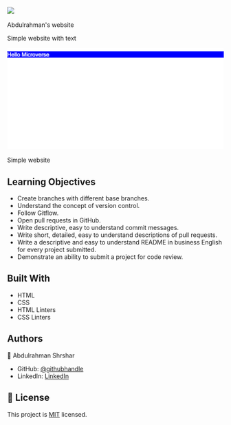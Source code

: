 ![](https://img.shields.io/badge/Microverse-blueviolet)

Abdulrahman's website

Simple website with text

![screenshot](./screenshot.png)

Simple website

## Learning Objectives

- Create branches with different base branches.
- Understand the concept of version control.
- Follow Gitflow.
- Open pull requests in GitHub.
- Write descriptive, easy to understand commit messages.
- Write short, detailed, easy to understand descriptions of pull requests.
- Write a descriptive and easy to understand README in business English for every project submitted.
- Demonstrate an ability to submit a project for code review.

## Built With

- HTML
- CSS
- HTML Linters
- CSS Linters

## Authors

👤 Abdulrahman Shrshar

- GitHub: [@githubhandle](https://github.com/abdulrahmanshr75)
- LinkedIn: [LinkedIn](https://www.linkedin.com/in/abdulrahman-shrshar-721144161/)

## 📝 License

This project is [MIT](./MIT.md) licensed.
